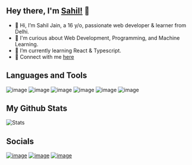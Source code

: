 ## Hey there, I'm [Sahil!](https://www.imsahil.co/) 👋

- 👋 Hi, I’m Sahil Jain, a 16 y/o, passionate web developer & learner from Delhi.
- 👀 I'm curious about Web Development, Programming, and Machine Learning.
- 🌱 I’m currently learning React & Typescript.
- 📧 Connect with me [here](mailto:emailofsahiljain@gmail.com)

## Languages and Tools

![image](https://img.shields.io/badge/HTML5-E34F26?style=for-the-badge&logo=html5&logoColor=white)
![image](https://img.shields.io/badge/CSS3-1572B6?style=for-the-badge&logo=css3&logoColor=white)
![image](https://img.shields.io/badge/JavaScript-323330?style=for-the-badge&logo=javascript&logoColor=F7DF1E)
![image](https://img.shields.io/badge/React-20232A?style=for-the-badge&logo=react&logoColor=61DAFB)
![image](https://img.shields.io/badge/Python-FFD43B?style=for-the-badge&logo=python&logoColor=blue)
![image](https://img.shields.io/badge/GitHub-100000?style=for-the-badge&logo=github&logoColor=white)

## My Github Stats

![Stats](https://github-readme-stats.vercel.app/api?username=imsahiljain&show_icons=true&include_all_commits=false&count_private=true)

## Socials

<a href="https://www.linkedin.com/in/imsahiljain">![image](https://img.shields.io/badge/LinkedIn-0077B5?style=for-the-badge&logo=linkedin&logoColor=white)</a>
<a href="https://github.com/imsahiljain">![image](https://img.shields.io/badge/GitHub-100000?style=for-the-badge&logo=github&logoColor=white)</a>
<a href="https://open.spotify.com/user/g3q5vsyofaplb6ptdwqzkwymb">![image](https://img.shields.io/badge/Spotify-1ED760?&style=for-the-badge&logo=spotify&logoColor=white)</a>
